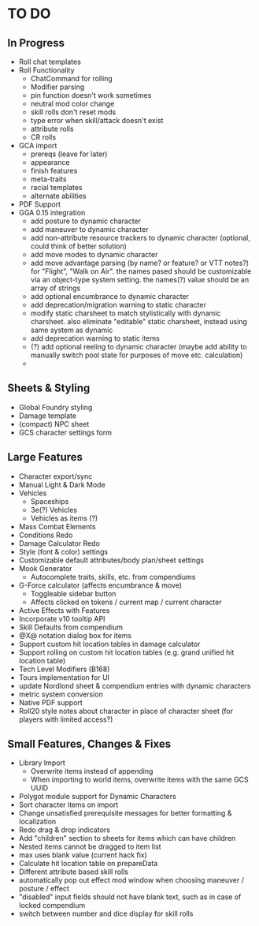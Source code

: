 # TO DO
## In Progress
- Roll chat templates
- Roll Functionality
	- ChatCommand for rolling
	- Modifier parsing
	- pin function doesn't work sometimes
	- neutral mod color change
	- skill rolls don't reset mods
	- type error when skill/attack doesn't exist
	- attribute rolls
	- CR rolls
- GCA import
	- prereqs (leave for later)
	- appearance
	- finish features
	- meta-traits
	- racial templates
	- alternate abilities
 - PDF Support
 - GGA 0.15 integration
	- add posture to dynamic character
	- add maneuver to dynamic character
	- add non-attribute resource trackers to dynamic character (optional, could think of better solution)
	- add move modes to dynamic character
	- add move advantage parsing (by name? or feature? or VTT notes?) for "Flight", "Walk on Air".
	the names pased should be customizable via an object-type system setting. the names(?) value should be an array of strings
	- add optional encumbrance to dynamic character
	- add deprecation/migration warning to static character
	- modify static charsheet to match stylistically with dynamic charsheet. also eliminate "editable" static charsheet, instead using same system as dynamic
	- add deprecation warning to static items
	- (?) add optional reeling to dynamic character (maybe add ability to manually switch pool state for purposes of move etc. calculation)
	- 
## Sheets & Styling
- Global Foundry styling
- Damage template
- (compact) NPC sheet
- GCS character settings form
## Large Features
- Character export/sync
- Manual Light & Dark Mode
- Vehicles
	- Spaceships
	- 3e(?) Vehicles
	- Vehicles as items (?)
- Mass Combat Elements
- Conditions Redo
- Damage Calculator Redo
- Style (font & color) settings
- Customizable default attributes/body plan/sheet settings
- Mook Generator
	- Autocomplete traits, skills, etc. from compendiums
- G-Force calculator (affects encumbrance & move)
	- Toggleable sidebar button
	- Affects clicked on tokens / current map / current character
- Active Effects with Features
- Incorporate v10 tooltip API
- Skill Defaults from compendium
- @X@ notation dialog box for items
- Support custom hit location tables in damage calculator
- Support rolling on custom hit location tables (e.g. grand unified hit location table)
- Tech Level Modifiers (B168)
- Tours implementation for UI
- update Nordlond sheet & compendium entries with dynamic characters
- metric system conversion
- Native PDF support
- Roll20 style notes about character in place of character sheet (for players with limited access?)
## Small Features, Changes & Fixes
- Library Import
	- Overwrite items instead of appending
	- When importing to world items, overwrite items with the same GCS UUID
- Polygot module support for Dynamic Characters
- Sort character items on import
- Change unsatisfied prerequisite messages for better formatting & localization
- Redo drag & drop indicators
- Add "children" section to sheets for items which can have children
- Nested items cannot be dragged to item list
- max uses blank value (current hack fix)
- Calculate hit location table on prepareData
- Different attribute based skill rolls 
- automatically pop out effect mod window when choosing maneuver / posture / effect
- "disabled" input fields should not have blank text, such as in case of locked compendium
- switch between number and dice display for skill rolls
